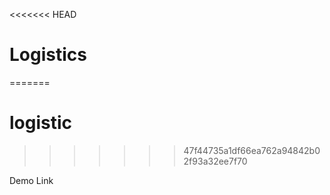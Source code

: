 <<<<<<< HEAD
# Logistics
=======
# logistic
>>>>>>> 47f44735a1df66ea762a94842b02f93a32ee7f70

Demo Link <a href="https://www.fulgid.in/themes/logistic" target=""></a>
